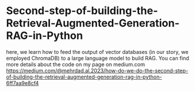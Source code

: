 # Second-step-of-building-the-Retrieval-Augmented-Generation-RAG-in-Python
here, we learn how to feed the output of vector databases (in our story, we employed ChromaDB) to a large language model to build RAG.
You can find more details about the code on my page on medium.com
https://medium.com/@mehrdad.al.2023/how-do-we-do-the-second-step-of-building-the-retrieval-augmented-generation-rag-in-python-6ff7aa9e8cf4
